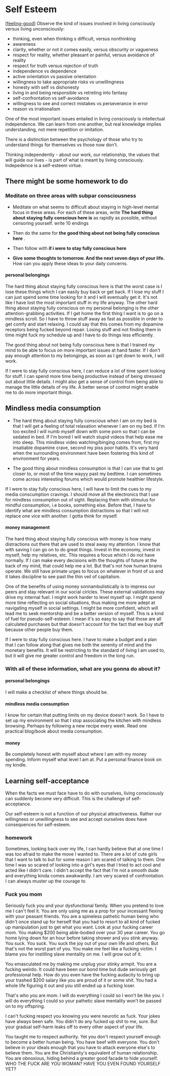 # Self Esteem
[[feeling-good]]
Observe the kind of issues involved in living consciously versus living unconsciously:
- thinking, even when thinking s difficult, versus nonthinking
- awareness
- clarity, whether or not it comes easily, versus obscurity or vagueness
- respect for reality, whether pleasant or painful, versus avoidance of reality
- respect for truth versus rejection of truth 
- independence vs dependence
- active orientation vs passive orientation
- willingness to take appropriate risks vs unwillingness
- honesty with self vs dishonesty
- living in and being responsible vs retreting into fantasy
- self-confrontation vs self-avoidance
- willingness to see and correct mistakes vs perseverance in error
- reason vs irrationalism

One of the most important issues entailed in living consciously is intellectual independence. We can learn from one another, but real knowledge implies understanding, not mere repetition or imitation. 

There is a distinction between the psychology of those who try to understand things for themselves vs those now don't. 

Thinking independently - about our work, our relationship, the values that will guide our lives - is part of what is meant by living consciously. Indepedence is a self-esteem virtue. 


## There might be some homework to do

### Meditate on three areas with subpar consciousness
- Meditate on what seems to difficult about staying in high-level mental focus in these areas. For each of these areas, write **The hard thing about staying fully conscious here is** as rapidly as possible, without censoring yourself. write 10 endings

- Then do the same for **the good thing about not being fully conscious here** . 

- Then follow with **if i were to stay fully conscious here**

- **Give some thoughts to tomorrow. And the next seven days of your life.** How can you apply these ideas to your daily concerns. 


#### personal belongings
The hard thing about staying fully conscious here is that the worst case is I lose these things which I can easily buy back or get back. If I lose my stuff I can just spend some time looking for it and I will eventually get it. It's not like I have lost the most important stuff in my life anyway. The other hard thing about staying fully conscious on my personal belonging is the other attention-grabbing activities. If I get home the first thing I want is to go on a mindless scroll. So I have to throw stuff away as fast as possible in order to get comfy and start relaxing. I could say that this comes from my dopamine receptors being fucked beyond repair. Losing stuff and not finding them in time might fuck my schedule up and I have to do things less efficiently. 

The good thing about not being fully conscious here is that I trained my mind to be able to focus on more important issues at hand faster. If I don't pay enough attention to my belongings, as soon as I get down to work, I will work. 

If I were to stay fully conscious here, I can reduce a lot of time spent looking for stuff. I can spend more time being productive instead of being stressed out about little details. I might also get a sense of control from being able to manage the little details of my life. A better sense of control might enable me to do more important things. 

## Mindless media consumption
- The hard thing about staying fully conscious when I am on my bed is that I will get a feeling of total relaxation whenever I am on my bed. If I'm too excited I will numb myself down with some porn so that I can be sedated in bed. If I'm bored I will watch stupid videos that help ease me into sleep. This mindless video watching/binging comes from, first my insatiable dopamine crave, second my piss poor habits. It's very hard when the surrounding environment have been fostering this kind of environment for years. 

- The good thing about mindless consumption is that I can use that to get closer to, or most of the time wayyy past my bedtime. I can sometimes come across interesting forums which would promote healthier lifestyle. 

If I were to stay fully conscious here, I will have to limit the cues to my media conscumption cravings. I should move all the electronics that I use for mindless consumption out of sight. Replacing them with stimulus for mindful consumption, i.e books, something else. Before that, I have to identify what are mindless consumption distractions so that I will not replace one vice with another. I gotta think for myself. 


#### money management
The hard thing about staying fully conscious with money is how many distractions out there that are used to steal away my attention. I know that with saving I can go on to do great things. Invest in the economy, invest in myself, help my relatives, etc. This requires a focus which I do not have normally. If I can make every decisions with the thoughts of future at the back of my mind, that could help me a lot. But that's not how human brains operate. We still have primate urges to focus on whatever in front of us and it takes discipline to see past the thin veil of capitalism.

One of the benefits of using money sonnambulistically is to impress our peers and stay relevant in our social cirlcles. These external validations may drive my internal fuel. I might work harder to level myself up. I might spend more time reflecting on social situations, thus making me more adept at navigating myself in social settings. I might be more confident, which will lead me to seek mentorship and be a better version of myself. This is a kind of fuel for pseudo-self-esteem. I mean it's so easy to say that those are all calculated purchases but that doesn't account for the fact that we buy stuff because other people buy them. 

If I were to stay fully conscious here. I have to make a budget and a plan that I can follow along that gives me both the serenity of mind and the monetary benefits. It will be restricting to the standard of living I am used to, but it will give me greater control and freedom in the long run. 

### With all of these information, what are you gonna do about it?
#### personal belongings
I will make a checklist of where things should be.  
#### mindless media consumption
I know for certain that putting limits on my device doesn't work. So I have to set up my environment so that I stop associating the kitchen with mindless browsing. Perhaps by following a new recipe every week. Read one practical blog/book about media consumption.
#### money
Be completely honest with myself about where I am with my money spending. Inform myself what level I am at. Put a personal finance book on my kindle. 

## Learning self-acceptance 
When the facts we must face have to do with ourselves, living consciosusly can suddenly become very difficult. This is the challenge of self-acceptance. 

Our self-esteem is not a function of our physical attractiveness. Rather our willingness or unwillingness to see and accept ourselves does have consequences for self-esteem.

### homework
Sometimes, looking back over my life, I can hardly believe that at one time I was too afraid to make the move I wanted to. There are a lot of cute girls that I want to talk to but for some reason I am scared of talking to them. One time I was so scared of looking into a girl's eyes that I tried to act cool and acted like I didn't care. I didn't accept the fact that I'm not a smooth dude and everything kinda comes awakwardly. I am very scared of confrontation. I can always muster up the courage to 

### Fuck you mom
Seriously fuck you and your dysfunctional family. When you pretend to love me I can't feel it. You are only using me as a prop for your incessant flexing with your peasant friends. You are a spineless pathetic human being who didn't once stand up for herself that you had to resort to all kind of fucked up manipulation just to get what you want. Look at your fucking career mom. You making $200 being able-bodied over your 30 year career. You go home lying down for an hour before taking shower and you stink anyway. You suck. You suck. You suck the joy out of your own life and others. But that's not the worst part of you. You make me feel like a fucking victim. I blame you for instilling slave mentality on me. I will grow out of it. 

You emasculated me by making me unplug your stinky armpit. You are a fucking weirdo. It could have been our bond time but dude seriously get professional help. How do you even have the fucking audacity to bring up your trashed $200 salary like you are proud of it or some shit. You had a whole life figuring it out and you still ended up a fucking loser. 

That's who you are mom. I will do everything I could so I won't be like you. I will do everything I could so your pathetic slave mentality won't be passed on to my offspring.

I can't fucking respect you knowing you were neurotic as fuck. Your jokes have always been safe. You didn't do any fucked up shit to me, sure. But your gradual self-harm leaks off to every other aspect of your life. 

You taught me to respect authority. Yet you don't respect yourself enough to become a better human being. You have beef with everyone. You don't believe in your ideals enough that you have to attack everyone else's to believe them. You are the Christianity's equivalent of human relationship. You are obnoxious, hiding behind a greater good facade to hide yourself. WHO THE FUCK ARE YOU WOMAN? HAVE YOU EVEN FOUND YOURSELF YET?

[//begin]: # "Autogenerated link references for markdown compatibility"
[feeling-good]: feeling-good.md "Feeling Good"
[//end]: # "Autogenerated link references"